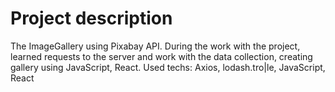 # Project description
The ImageGallery using Pixabay API. During the work with the project,
learned requests to the server and work with the data collection, creating
gallery using JavaScript, React.
Used techs: Axios, lodash.tro|le, JavaScript, React
